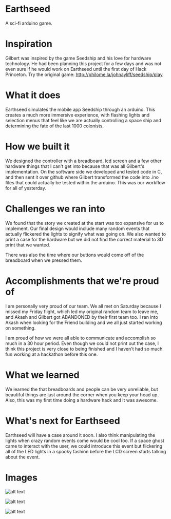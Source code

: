 # Earthseed
A sci-fi arduino game.

# Inspiration
Gilbert was inspired by the game Seedship and his love for hardware technology. He had been planning this project for a few days and was not even sure if he would work on Earthseed until the first day of Hack Princeton. Try the original game: http://philome.la/johnayliff/seedship/play

# What it does
Earthseed simulates the mobile app Seedship through an arduino. This creates a much more immersive experience, with flashing lights and selection menus that feel like we are actually controlling a space ship and determining the fate of the last 1000 colonists.

# How we built it
We designed the controller with a breadboard, lcd screen and a few other hardware things that I can't get into because that was all Gilbert's implementation. On the software side we developed and tested code in C, and then sent it over github where Gilbert transformed the code into .ino files that could actually be tested within the arduino. This was our workflow for all of yesterday.

# Challenges we ran into
We found that the story we created at the start was too expansive for us to implement. Our final design would include many random events that actually flickered the lights to signify what was going on. We also wanted to print a case for the hardware but we did not find the correct material to 3D print that we wanted.

There was also the time where our buttons would come off of the breadboard when we pressed them.

# Accomplishments that we're proud of
I am personally very proud of our team. We all met on Saturday because I missed my Friday flight, which led my original random team to leave me, and Akash and Gilbert got ABANDONED by their first team too. I ran into Akash when looking for the Friend building and we all just started working on something.

I am proud of how we were all able to communicate and accomplish so much in a 30 hour period. Even though we could not print out the case, I think this project is very close to being finished and I haven't had so much fun working at a hackathon before this one.

# What we learned
We learned the that breadboards and people can be very unreliable, but beautiful things are just around the corner when you keep your head up. Also, this was my first time doing a hardware hack and it was awesome.

# What's next for Earthseed
Earthseed will have a case around it soon. I also think manipulating the lights when crazy random events come would be cool too. If a space ghost came to interact with the user, we could introduce this event but flickering all of the LED lights in a spooky fashion before the LCD screen starts talking about the event.

# Images
![alt text](https://raw.githubusercontent.com/Kujaakhi2017/Earthseed/master/20181110_192421.jpg)

![alt text](https://raw.githubusercontent.com/Kujaakhi2017/Earthseed/master/20181110_224759.jpg)

![alt text](https://raw.githubusercontent.com/Kujaakhi2017/Earthseed/master/IMG_2620.JPG)
